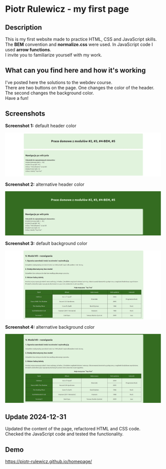 # Piotr Rulewicz - my first page

## Description

This is my first website made to practice HTML, CSS and JavaScript skills.<br>
The **BEM** convention and **normalize.css** were used. In JavaScript code I used **arrow functions**.<br>
I invite you to familiarize yourself with my work.

## What can you find here and how it's working

I've posted here the solutions to the webdev course.<br>
There are two buttons on the page. One changes the color of the header. The second changes the background color.<br>
Have a fun!

## Screenshots

**Screenshot 1:** default header color

![Screenshot 1: default header color](/img/6_screen-homepage_readme.jpg)

**Screenshot 2:** alternative header color

![Screenshot 2: alternative header color](/img/7_screen-homepage_readme.jpg)

**Screenshot 3:** default background color

![Screenshot 3: default background color](/img/8_screen-homepage_readme.jpg)

**Screenshot 4:** alternative background color

![Screenshot 4: alternative background color](/img/9_screen-homepage_readme.jpg)

## Update 2024-12-31

Updated the content of the page, refactored HTML and CSS code.<br>
Checked the JavaScript code and tested the functionality.

## Demo

https://piotr-rulewicz.github.io/homepage/
